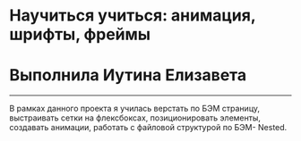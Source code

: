 # **Научиться учиться: анимация, шрифты, фреймы**

# Выполнила Иутина Елизавета

---

В рамках данного проекта я училась верстать по БЭМ страницу, выстраивать сетки на флексбоксах, позиционировать элементы, создавать анимации, работать с файловой структурой по БЭМ- Nested.
